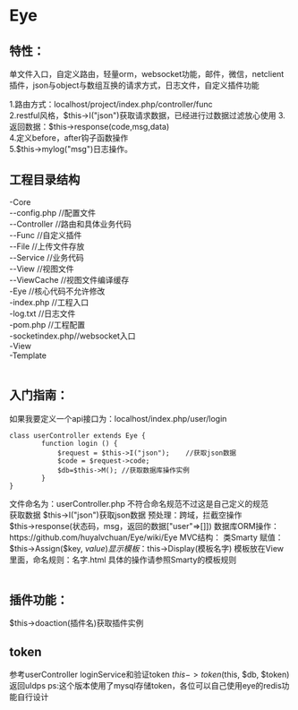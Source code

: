 
# Eye
## 特性：  
单文件入口，自定义路由，轻量orm，websocket功能，邮件，微信，netclient插件，json与object与数组互换的请求方式，日志文件，自定义插件功能
      
1.路由方式：localhost/project/index.php/controller/func  
2.restful风格，$this->I("json")获取请求数据，已经进行过数据过滤放心使用  
3.返回数据：$this->response(code,msg,data)  
4.定义before，after钩子函数操作  
5.$this->mylog("msg")日志操作。  
## 工程目录结构  
-Core  
--config.php    //配置文件  
--Controller    //路由和具体业务代码  
--Func          //自定义插件  
--File          //上传文件存放  
--Service       //业务代码  
--View          //视图文件  
--ViewCache     //视图文件编译缓存  
-Eye            //核心代码不允许修改  
-index.php      //工程入口  
-log.txt        //日志文件  
-pom.php        //工程配置  
-socketindex.php//websocket入口  
-View  
-Template  
    
## 入门指南：  
如果我要定义一个api接口为：localhost/index.php/user/login  
```
class userController extends Eye {  
		function login () {   
			$request = $this->I("json");    //获取json数据  
			$code = $request->code;     
			$db=$this->M(); //获取数据库操作实例  
		}  
}
```
文件命名为：userController.php 不符合命名规范不过这是自己定义的规范  
获取数据 $this->I("json")获取json数据 预处理：跨域，拦截空操作  
$this->response(状态码，msg，返回的数据["user"=>[]])  
数据库ORM操作：https://github.com/huyalvchuan/Eye/wiki/Eye  
MVC结构：  
类Smarty  
赋值：$this->Assign($key, $value)  
显示模板：$this->Display(模板名字) 模板放在View里面，命名规则：名字.html   具体的操作请参照Smarty的模板规则  
   
## 插件功能：  
$this->doaction(插件名)获取插件实例  
## token
参考userController loginService和验证token $this->token($this, $db, $token)返回uIdps
ps:这个版本使用了mysql存储token，各位可以自己使用eye的redis功能自行设计
